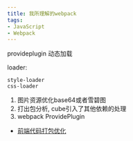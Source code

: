 ```yaml
---
title: 我所理解的webpack
tags:
- JavaScript
- Webpack
---
```



provideplugin
动态加载

loader:

    style-loader
    css-loader

1. 图片资源优化base64或者雪碧图
2. 打出包分析, cube引入了其他依赖的处理
3. webpack ProvidePlugin


- [前端代码打包优化](http://www.aliued.com/?p=4183)
